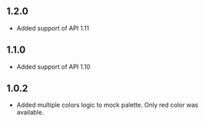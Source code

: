 ## 1.2.0
* Added support of API 1.11

## 1.1.0
* Added support of API 1.10

## 1.0.2
 * Added multiple colors logic to mock palette. Only red color was available.